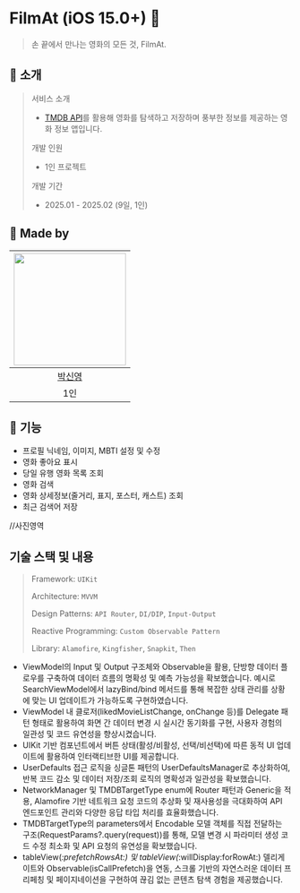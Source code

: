 # FilmAt (iOS 15.0+) 🎥

> 손 끝에서 만나는 영화의 모든 것, FilmAt.

## 🎥 소개

> 서비스 소개
>
> - [TMDB API](https://developer.themoviedb.org/docs/getting-started)를 활용해 영화를 탐색하고 저장하며 풍부한 정보를 제공하는 영화 정보 앱입니다.
>
> 개발 인원
>
> - 1인 프로젝트
>
> 개발 기간
>
> - 2025.01 - 2025.02 (9일, 1인)

## 🎥 Made by

<div align=left>

| <img width="200px" src="https://avatars.githubusercontent.com/u/114901417?v=4"/> |
| :------------------------------------------------------------------------------: |
|                     [박신영](https://github.com/ParkSY0919)                      |
|                                       1인                                        |

</div>

## 🎥 기능

- 프로필 닉네임, 이미지, MBTI 설정 및 수정
- 영화 좋아요 표시
- 당일 유행 영화 목록 조회
- 영화 검색
- 영화 상세정보(줄거리, 표지, 포스터, 캐스트) 조회
- 최근 검색어 저장

//사진영역

## 기술 스택 및 내용

> Framework: `UIKit`
>
> Architecture: `MVVM`
>
> Design Patterns: `API Router`, `DI/DIP`, `Input-Output`
>
> Reactive Programming: `Custom Observable Pattern`
>
> Library: `Alamofire`, `Kingfisher`, `Snapkit`, `Then`

- ViewModel의 Input 및 Output 구조체와 Observable을 활용, 단방향 데이터 플로우를 구축하여 데이터 흐름의 명확성 및 예측 가능성을 확보했습니다. 예시로 SearchViewModel에서 lazyBind/bind 메서드를 통해 복잡한 상태 관리를 상황에 맞는 UI 업데이트가 가능하도록 구현하였습니다.
- ViewModel 내 클로저(likedMovieListChange, onChange 등)를 Delegate 패턴 형태로 활용하여 화면 간 데이터 변경 시 실시간 동기화를 구현, 사용자 경험의 일관성 및 코드 유연성을 향상시켰습니다.
- UIKit 기반 컴포넌트에서 버튼 상태(활성/비활성, 선택/비선택)에 따른 동적 UI 업데이트에 활용하여 인터랙티브한 UI를 제공합니다.
- UserDefaults 접근 로직을 싱글톤 패턴의 UserDefaultsManager로 추상화하여, 반복 코드 감소 및 데이터 저장/조회 로직의 명확성과 일관성을 확보했습니다.
- NetworkManager 및 TMDBTargetType enum에 Router 패턴과 Generic을 적용, Alamofire 기반 네트워크 요청 코드의 추상화 및 재사용성을 극대화하여 API 엔드포인트 관리와 다양한 응답 타입 처리를 효율화했습니다.
- TMDBTargetType의 parameters에서 Encodable 모델 객체를 직접 전달하는 구조(RequestParams?.query(request))를 통해, 모델 변경 시 파라미터 생성 코드 수정 최소화 및 API 요청의 유연성을 확보했습니다.
- tableView(_:prefetchRowsAt:) 및 tableView(_:willDisplay:forRowAt:) 델리게이트와 Observable(isCallPrefetch)을 연동, 스크롤 기반의 자연스러운 데이터 프리페칭 및 페이지네이션을 구현하여 끊김 없는 콘텐츠 탐색 경험을 제공했습니다.

<br>
